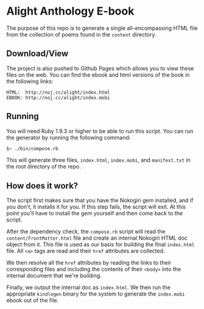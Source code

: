 Alight Anthology E-book
=======================

The purpose of this repo is to generate a single all-encompassing HTML file from
the collection of poems found in the `content` directory.

## Download/View

The project is also pushed to Github Pages which allows you to view these
files on the web.  You can find the ebook and html versions of the book in
the following links:

```
HTML:  http://noj.cc/alight/index.html
EBOOK: http://noj.cc/alight/index.mobi
```

## Running

You will need Ruby 1.9.3 or higher to be able to run this script.
You can run the generator by running the following command:

```bash
$> ./bin/compose.rb
```

This will generate three files, `index.html`, `index.mobi`, and `manifest.txt`
in the root directory of the repo.

## How does it work?

The script first makes sure that you have the Nokogiri gem installed, and if you
don't, it installs it for you.  If this step fails, the script will exit.  At
this point you'll have to install the gem yourself and then come back to the
script.

After the dependency check, the `compose.rb` script will read the
`content/FrontMatter.html` file and create an internal Nokogiri HTML doc object
from it.  This file is used as our basis for building the final `index.html`
file.  All `<a>` tags are read and their `href` attributes are collected.

We then resolve all the `href` attributes by reading the links to their
corresponding files and including the contents of their `<body>` into the
internal document that we're building.

Finally, we output the internal doc as `index.html`.  We then run the
appropriate `kindlegen` binary for the system to generate the `index.mobi` ebook
out of the file.
